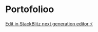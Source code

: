 # Portofolioo

[Edit in StackBlitz next generation editor ⚡️](https://stackblitz.com/~/github.com/Rasyaa1300/Portofolioo)
